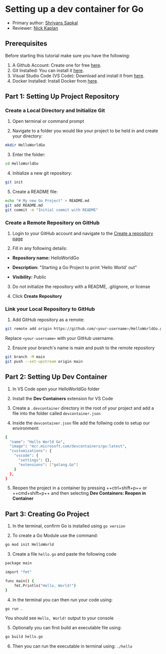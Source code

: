 # Setting up a dev container for Go

* Primary author: [Shriyans Sapkal](https://github.com/shrithebee1)
* Reviewer: [Nick Kaplan](https://github.com/NickKaplan64)

## Prerequisites
Before starting this tutorial make sure you have the following:

1. A Github Account: Create one for free [here](https://github.com/).
2. Git Installed: You can install it [here](https://git-scm.com/book/en/v2/Getting-Started-Installing-Git).
3. Visual Studio Code (VS Code): Download and install it from [here](https://code.visualstudio.com/).
4. Docker Installed: Install Docker from [here](https://www.docker.com/products/docker-desktop).

## Part 1: Setting Up Project Repository
### Create a Local Directory and Initialize Git

1) Open terminal or command prompt

2) Navigate to a folder you would like your project to be held in and create your directory:

```sh
mkdir HelloWorldGo
```

3) Enter the folder:

```sh
cd HelloWorldGo
```

4) Initialize a new git repository:

```sh
git init
```

5) Create a README file:

```sh
echo "# My new Go Project" > README.md
git add README.md
git commit -m "Initial commit with README"
```

### Create a Remote Repository on GitHub

1) Login to your GitHub account and navigate to the [Create a repository page](https://github.com/new)

2) Fill in any following details:

- **Repository name:** HelloWorldGo

- **Description:** "Starting a Go Project to print 'Hello World' out"

- **Visibility:** Public

3) Do not initialize the repository with a README, .gitignore, or license

4) Click **Create Repository**

### Link your Local Repository to GitHub

1) Add GitHub repository as a remote:

```sh
git remote add origin https://github.com/<your-username>/HelloWorldGo.git
```

Replace ```<your-username>``` with your GitHub username.

2) Ensure your branch's name is main and push to the remote repository

```sh
git branch -M main
git push --set-upstream origin main
```

## Part 2: Setting Up Dev Container

1) In VS Code open your HelloWorldGo folder

2) Install the **Dev Containers** extension for VS Code

3) Create a ```.devcontainer``` directory in the root of your project and add a file into the folder called ```devcontainer.json```

4) Inside the ```devcontainer.json``` file add the follwing code to setup our environment:

```sh
{
  "name": "Hello World Go",
  "image": "mcr.microsoft.com/devcontainers/go:latest",
  "customizations": {
    "vscode": {
      "settings": {},
      "extensions": ["golang.Go"]
    }
  },
}
```

5) Reopen the project in a container by pressing ++ctrl+shift+p++ or ++cmd+shift+p++ and then selecting **Dev Containers: Reopen in Container**

## Part 3: Creating Go Project

1) In the terminal, confirm Go is installed using ```go version```

2) To create a Go Module use the command:

```sh
go mod init HelloWorld
```

3) Create a file ```hello.go``` and paste the following code

```sh
package main

import "fmt"

func main() {
    fmt.Println("Hello, World!")
}
```

4) In the terminal you can then run your code using:

```sh
go run .
```

You should see ``Hello, World!`` output to your console 

5) Optionally you can first build an executable file using:

```sh
go build hello.go
```

6) Then you can run the executable in terminal using: ```./hello```




<br>
<br>